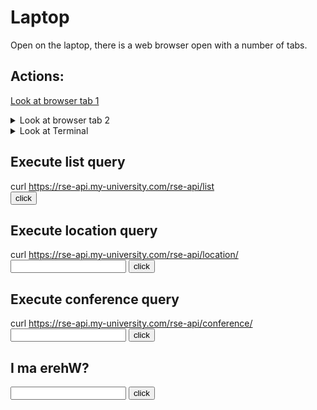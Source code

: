 # Laptop
Open on the laptop, there is a web browser open with a number of tabs.

## Actions:
<a href="https://github.com/lostRSEs/wherearemycolleagues">Look at browser tab 1</a>

<details><summary>Look at browser tab 2</summary>
This is is some text and a text box asking "I ma erehW?".
</details>

<details><summary>Look at Terminal</summary>
You see there is a Terminal window open with the command:

<pre><code>
    $ curl https://rse-api.my-university.com/rse-api/list
    ["RSE-002", "RSE-443", "321-ESR"]
    $ 
</code></pre>

You think you can probably edit this URL to try and find out more info about where the RSEs are...
</details>

## Execute list query
<script>
function listQ()
{
  var a=document.getElementById("list-span");
  document.getElementById('list-span').innerHTML= 'HTTP 200, ["RSE-002", "RSE-443", "321-ESR"]';
}
</script>

curl https://rse-api.my-university.com/rse-api/list
<br/>
<input type="button" value="click" onclick="listQ()">

<span id="list-span"></span>

## Execute location query

<script>
function locationCheck()
{
  var a=document.getElementById("location-text");
  if((a.value.toLowerCase()=="rse-002"))
  {
    document.getElementById('location').innerHTML= 'HTTP 200, At home';
  }
  else if((a.value.toLowerCase()=="rse-443"))
  {
    document.getElementById('location').innerHTML= 'HTTP 200, In maths department';
  }
  else if((a.value.toLowerCase()=="321-esr"))
  {
    document.getElementById('location').innerHTML= 'HTTP 200, At conference: CONF-003';
  }
  else
  {
    document.getElementById('location').innerHTML= 'HTTP 404, not found';
  }
}
</script>

curl https://rse-api.my-university.com/rse-api/location/<input type="text" id="location-text" name="name"/>
<input type="button" value="click" onclick="locationCheck()">
<br/>

<span id="location"></span>

## Execute conference query

<script>
function conferenceCheck()
{
  var a=document.getElementById("conference-text");
  if((a.value.toLowerCase()=="conf-003"))
  {
    document.getElementById('conference').innerHTML= 'HTTP 200, At Collaborations workshop 2021 (CW21)';
  }
  else
  {
    document.getElementById('conference').innerHTML= 'HTTP 404, not found';
  }
}
</script>

curl https://rse-api.my-university.com/rse-api/conference/<input type="text" id="conference-text" name="name"/>
<input type="button" value="click" onclick="conferenceCheck()">
<br/>

<span id="conference"></span>



## I ma erehW?

<input type="text" id="puzzle-1" name="name"/>
<input type="button" value="click" onclick="check()">
<br/>

<span id="err"></span>

<script>
function check()
{
  var a=document.getElementById("puzzle-1");
  if((a.value.toLowerCase()=="cw21")|| (a.value.toLowerCase()=="collaborations workshop 2021"))
  {
    document.getElementById('err').innerHTML= 'Correct! Congratulations, now go to <a href="https://www.software.ac.uk/cw21</a> to learn more!';
  }
  else
  {
    document.getElementById('err').innerHTML= 'Incorrect';
  }
}
</script>
